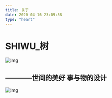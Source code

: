 ```yaml
---
title: 关于
date: 2020-04-16 23:09:58
type: "heart"
---
```

#                   SHIWU_树

![img](https://i.loli.net/2020/05/05/68fMJhryNK5RoIg.jpg)


##  ————世间的美好 事与物的设计


![img](https://i.loli.net/2020/05/05/Z8RSqujmhwdocyN.jpg)
